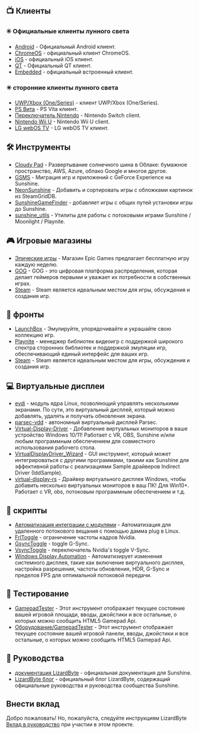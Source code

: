 <!--lint disable awesome-heading awesome-toc double-link-->

<div align="center" style="display: none;">
  <img src="/assets/banner.png" />
  <h1 align="center">Великолепный солнечный свет</h1>
  <h4 align="center">Коллекция замечательных Sunshine Scripts, инструментов, руководств и компаньонов</h4>
</div>

<div align="center" style="display: none;">[
  <a href="#-Клиенты">Клиенты</a> •
  <a href="#%EF%B8%8F-Инструменты">Инструменты</a> •
  <a href="#-Игровые-магазины">Игровые магазины</a> •
  <a href="#-фронты">фронты</a> •
  <a href="#-Виртуальные-дисплеи">Виртуальные дисплеи</a> •
  <a href="#-скрипты">скрипты</a> •
  <a href="#-Руководства">Руководства</a>
]
</div>

## 📺 Клиенты

### ✳️ Официальные клиенты лунного света

- [Android](https://github.com/moonlight-stream/moonlight-android) - Официальный Android клиент.
- [ChromeOS](https://github.com/moonlight-stream/moonlight-chrome) - официальный клиент ChromeOS.
- [iOS](https://github.com/moonlight-stream/moonlight-ios) - официальный iOS клиент.
- [QT](https://github.com/moonlight-stream/moonlight-qt) - Официальный QT клиент.
- [Embedded](https://github.com/moonlight-stream/moonlight-embedded) - официальный встроенный клиент.

### ✴️ сторонние клиенты лунного света

- [UWP/Xbox (One/Series)](https://github.com/TheElixZammuto/moonlight-xbox) - клиент UWP/Xbox (One/Series).
- [PS Вита](https://github.com/xyzz/vita-moonlight) - PS Vita клиент.
- [Переключатель Nintendo](https://github.com/XITRIX/Moonlight-Switch) - Nintendo Switch client.
- [Nintendo Wii U](https://github.com/GaryOderNichts/moonlight-wiiu) - Nintendo Wii U client.
- [LG webOS TV](https://github.com/mariotaku/moonlight-tv) - LG webOS TV клиент.

## 🛠️ Инструменты

- [Cloudy Pad](https://github.com/PierreBeucher/cloudypad) - Развертывание солнечного шина в Облаке: бумажное пространство, AWS, Azure, облако Google и многое другое.
- [GSMS](https://github.com/LizardByte/GSMS) - Миграция игр и приложений с GeForce Experience на Sunshine.
- [NeonSunshine](https://github.com/NeonLightning/NeonSunshine) - Добавить и сортировать игры с обложками картинок из SteamGridDB.
- [SunshineGameFinder](https://github.com/JMTK/SunshineGameFinder) - добавляет игры с общих путей установки игры до Sunshine.
- [sunshine_utils](https://github.com/designer-living/sunshine_utils) - Утилиты для работы с потоковыми играми Sunshine / Moonlight / Playnite.

## 🎮 Игровые магазины

- [Эпические игры](https://www.epicgames.com) - Магазин Epic Games предлагает бесплатную игру каждую неделю.
- [GOG](https://www.gog.com) - GOG - это цифровая платформа распределения, которая делает геймеров первыми и уважает их потребности в собственных играх.
- [Steam](https://store.steampowered.com) - Steam является идеальным местом для игры, обсуждения и создания игр.

## 💠 фронты

- [LaunchBox](https://www.launchbox-app.com/) - Эмулируйте, упорядочивайте и украшайте свою коллекцию игр.
- [Playnite](https://github.com/JosefNemec/Playnite) - менеджер библиотек видеоигр с поддержкой широкого спектра сторонних библиотек и поддержкой эмуляции игр, обеспечивающий единый интерфейс для ваших игр.
- [Steam](https://store.steampowered.com) - Steam является идеальным местом для игры, обсуждения и создания игр.

## 💻 Виртуальные дисплеи

- [evdi](https://github.com/DisplayLink/evdi) - модуль ядра Linux, позволяющий управлять несколькими экранами. По сути, это виртуальный дисплей, который можно добавлять, удалять и получать обновления экрана.
- [parsec-vdd](https://github.com/nomi-san/parsec-vdd) - автономный виртуальный дисплей Parsec.
- [Virtual-Display-Driver](https://github.com/itsmikethetech/Virtual-Display-Driver) - Добавление виртуальных мониторов в ваше устройство Windows 10/11! Работает с VR, OBS, Sunshine и/или любым программным обеспечением для совместного использования рабочего стола.
- [VirtualDisplayDriver_Wizard](https://github.com/sofmeright/VirtualDisplayDriver_Wizard) - GUI инструмент, который может интегрироваться с другими программами, такими как Sunshine для эффективной работы с реализациями Sample драйверов Indirect Driver (IddSample).
- [virtual-display-rs](https://github.com/MolotovCherry/virtual-display-rs) - Драйвер виртуального дисплея Windows, чтобы добавить несколько виртуальных мониторов в ваш ПК! Для Win10+. Работает с VR, obs, потоковым программным обеспечением и т.д.

## 📜 скрипты

- [Автоматизация интеграции с модулями](https://github.com/XenHat/dummy-plug-automation) - Автоматизация для удаленного потокового вещания с помощью дамма plug в Linux.
- [FrlToggle](https://github.com/FrogTheFrog/frl-toggle) - ограничение частоты кадров Nvidia.
- [GsyncToggle](https://github.com/FrogTheFrog/gsync-toggle) - toggle G-Sync.
- [VsyncToggle](https://github.com/xanderfrangos/vsync-toggle) - переключатель Nvidia's toggle V-Sync.
- [Windows Display Automation](https://github.com/fehbari/sunshine-scripts) - Автоматизирует изменения системного дисплея, такие как включение виртуального дисплея, настройка разрешения, частоты обновления, HDR, G-Sync и пределов FPS для оптимальной потоковой передачи.

## 🧪 Тестирование

- [GamepadTester](https://hardwaretester.com/gamepad) - Этот инструмент отображает текущее состояние вашей игровой площади, вводы, джойстики и все остальные, о которых можно сообщить HTML5 Gamepad Api.
- [Оборудование/GamepadTester](https://hardwaretester.com/gamepad) - Этот инструмент отображает текущее состояние вашей игровой панели, вводы, джойстики и все остальные, о которых можно сообщить HTML5 Gamepad Api.

## 📓 Руководства

- [документация LizardByte](https://docs.lizardbyte.dev/projects/sunshine) - официальная документация для Sunshine.
- [LizardByte блог](https://app.lizardbyte.dev/blog) - официальный блог LizardByte, содержащий официальные руководства и руководства сообщества Sunshine.

## Внести вклад

Добро пожаловать! Но, пожалуйста, следуйте инструкциям LizardByte
[Вклад в руководство](https://docs.lizardbyte.dev/en/latest/developers/contributing.html)
при участии в этом проекте.
